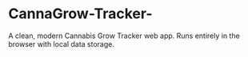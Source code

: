 # CannaGrow-Tracker-
A clean, modern Cannabis Grow Tracker web app. Runs entirely in the browser with local data storage.
